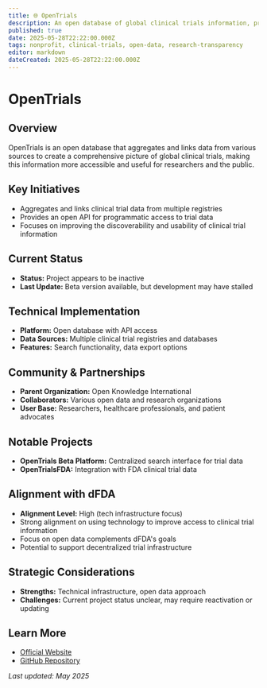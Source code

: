 ```yaml
---
title: 🌐 OpenTrials
description: An open database of global clinical trials information, promoting transparency in medical research
published: true
date: 2025-05-28T22:22:00.000Z
tags: nonprofit, clinical-trials, open-data, research-transparency
editor: markdown
dateCreated: 2025-05-28T22:22:00.000Z
---
```


# OpenTrials

## Overview
OpenTrials is an open database that aggregates and links data from various sources to create a comprehensive picture of global clinical trials, making this information more accessible and useful for researchers and the public.

## Key Initiatives
- Aggregates and links clinical trial data from multiple registries
- Provides an open API for programmatic access to trial data
- Focuses on improving the discoverability and usability of clinical trial information

## Current Status
- **Status:** Project appears to be inactive
- **Last Update:** Beta version available, but development may have stalled

## Technical Implementation
- **Platform:** Open database with API access
- **Data Sources:** Multiple clinical trial registries and databases
- **Features:** Search functionality, data export options

## Community & Partnerships
- **Parent Organization:** Open Knowledge International
- **Collaborators:** Various open data and research organizations
- **User Base:** Researchers, healthcare professionals, and patient advocates

## Notable Projects
- **OpenTrials Beta Platform:** Centralized search interface for trial data
- **OpenTrialsFDA:** Integration with FDA clinical trial data

## Alignment with dFDA
- **Alignment Level:** High (tech infrastructure focus)
- Strong alignment on using technology to improve access to clinical trial information
- Focus on open data complements dFDA's goals
- Potential to support decentralized trial infrastructure

## Strategic Considerations
- **Strengths:** Technical infrastructure, open data approach
- **Challenges:** Current project status unclear, may require reactivation or updating

## Learn More
- [Official Website](https://opentrials.net/)
- [GitHub Repository](https://github.com/opentrials/)

*Last updated: May 2025*
